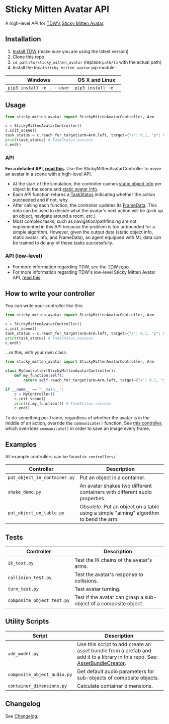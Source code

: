 # Sticky Mitten Avatar API

A high-level API for [TDW's](https://github.com/threedworld-mit/tdw/) [Sticky Mitten Avatar](https://github.com/threedworld-mit/tdw/blob/master/Documentation/misc_frontend/sticky_mitten_avatar.md). 

## Installation

1. [Install TDW](https://github.com/threedworld-mit/tdw/) (make sure you are using the latest version)
2. Clone this repo
3. `cd path/to/sticky_mitten_avatar` (replace `path/to` with the actual path)
4. Install the local `sticky_mitten_avatar` pip module:

| Windows                    | OS X and Linux      |
| -------------------------- | ------------------- |
| `pip3 install -e . --user` | `pip3 install -e .` |

## Usage

```python
from sticky_mitten_avatar import StickyMittenAvatarController, Arm

c = StickyMittenAvatarController()
c.init_scene()
task_status = c.reach_for_target(arm=Arm.left, target={"x": 0.1, "y": 0.6, "z": 0.4})
print(task_status) # TaskStatus.success
c.end()
```

### API

**For a detailed API, [read this](Documentation/sma_controller.md).** Use the StickyMittenAvatarController to move an avatar in a scene with a high-level API. 

- At the start of the simulation, the controller caches [static object info](Documentation/static_object_info.md) per object in the scene and [static avatar info](Documentation/body_part_static.md).
- Each API function returns a [TaskStatus](Documentation/task_status.md) indicating whether the action succeeded and if not, why.
- After calling each function, the controller updates its [FrameData](Documentation/frame_data.md). This data can be used to decide what the avatar's next action will be (pick up an object, navigate around a room, etc.)
- Most complex tasks, such as navigation/pathfinding are not implemented in this API because the problem is too unbounded for a simple algorithm. However, given the output data (static object info, static avatar info, and FrameData), an agent equipped with ML data can be trained to do any of these tasks successfully.

### API (low-level)

- For more information regarding TDW, see the [TDW repo](https://github.com/threedworld-mit/tdw/).
- For more information regarding TDW's low-level Sticky Mitten Avatar API, [read this](https://github.com/threedworld-mit/tdw/blob/master/Documentation/misc_frontend/sticky_mitten_avatar.md).

## How to write your controller

You can write your controller like this:

```python
from sticky_mitten_avatar import StickyMittenAvatarController, Arm

c = StickyMittenAvatarController()
c.init_scene()
task_status = c.reach_for_target(arm=Arm.left, target={"x": 0.1, "y": 0.6, "z": 0.4})
print(task_status) # TaskStatus.success
c.end()
```

...or this, with your own class:

```python
from sticky_mitten_avatar import StickyMittenAvatarController, Arm

class MyController(StickyMittenAvatarController):
    def my_function(self):
        return self.reach_for_target(arm=Arm.left, target={"x": 0.1, "y": 0.6, "z": 0.4})

if __name__ == "__main__":
    c = MyController()
    c.init_scene()
    print(c.my_function()) # TaskStatus.success
    c.end()
```

To do something per-frame, regardless of whether the avatar is in the middle of an action, override the `communicate()` function. See [this controller](https://github.com/alters-mit/sticky_mitten_avatar/blob/master/controllers/put_object_in_container.py), which overrides `communicate()` in order to save an image every frame.

## Examples

All example controllers can be found in: `controllers/`

| Controller                   | Description                                                  |
| ---------------------------- | ------------------------------------------------------------ |
| `put_object_in_container.py` | Put an object in a container.                                |
| `shake_demo.py`              | An avatar shakes two different containers with different audio properties. |
| `put_object_on_table.py`     | _Obsolete._ Put an object on a table using a simple "aiming" algorithm to bend the arm. |

## Tests

| Controller                 | Description                                                  |
| -------------------------- | ------------------------------------------------------------ |
| `ik_test.py`               | Test the IK chains of the avatar's arms.                     |
| `collision_test.py`        | Test the avatar's response to collisions.                    |
| `turn_test.py`             | Test avatar turning.                                         |
| `composite_object_test.py` | Test if the avatar can grasp a sub-object of a composite object. |

## Utility Scripts

| Script                      | Description                                                  |
| --------------------------- | ------------------------------------------------------------ |
| `add_model.py`              | Use this script to add create an asset bundle from a prefab and add it to a library in this repo. See:  [AssetBundleCreator](https://github.com/threedworld-mit/tdw/blob/master/Documentation/python/asset_bundle_creator.md). |
| `composite_object_audio.py` | Get default audio parameters for sub-objects of composite objects. |
| `container_dimensions.py`   | Calculate container dimensions.                              |

## Changelog

See [Changelog](changelog.md).